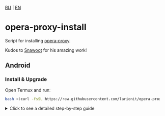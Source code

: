 [RU] | [EN]

[RU]: https://github.com/larionit/opera-proxy-install/blob/dev/ru/README.md
[EN]: https://github.com/larionit/opera-proxy-install/blob/dev/README.md

# opera-proxy-install

Script for installing [opera-proxy](https://github.com/Snawoot/opera-proxy).

Kudos to [Snawoot](https://github.com/Snawoot) for his amazing work!

## Android

### Install & Upgrade

Open Termux and run:

```bash
bash <(curl -fsSL https://raw.githubusercontent.com/larionit/opera-proxy-install/dev/opera-proxy-install-android.sh)
```

<details>
  <summary>Click to see a detailed step-by-step guide</summary>

### 1. Preparation

1. Install [Termux](https://termux.dev/) from [Google play](https://play.google.com/store/apps/details?id=com.termux), [F-Droid](https://f-droid.org/en/packages/com.termux/) or [GitHub](https://github.com/termux/termux-app/releases)

2. Install [Adguard](https://adguard.com/en/adguard-android/overview.html) from [Google Play](https://play.google.com/store/apps/details?id=com.adguard.android.contentblocker) or [GitHub](https://github.com/AdguardTeam/AdguardForAndroid/releases)


### 2. Installing and running opera-proxy

1. Open Termux and run this command:

```bash
bash <(curl -fsSL https://raw.githubusercontent.com/larionit/opera-proxy-install/dev/opera-proxy-install-android.sh)
```

***Hint:*** *copy, paste and press enter*

2. After successful installation, start the proxy using this command:

```bash
opera-proxy
```

### 3. Setting up routing

1. Open the Adguard app, accept the terms and conditions

2. Go to: *Setings -> Filtering -> Network -> Proxy -> Proxy server ->* ***Add proxy server***

    * Proxy name: `opera-proxy`
    * Proxy type: `HTTP` 
    * Proxy host: `127.0.0.1`
    * Proxy port: `18080`
    * Use FakeDNS: `TRUE`

    Click `Save` and go back to the "**Proxy**" page.

3. In the section: *Setings -> Filtering -> Network -> Proxy ->* ***Apps operating through proxy***

    * Type "*Termux*" in the search box
    * Move the switch to the `OFF` position

4. Go back to: *Setings -> Filtering -> Network ->* ***Proxy***
    
    * Set the switch next to Proxy to `ON`

5. Open the main page of the application and click on the `BIG BUTTON` in the center

Done! You can check the result by going to the website [showmyip.com](https://showmyip.com/)